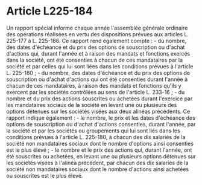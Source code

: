 # Article L225-184

Un rapport spécial informe chaque année l'assemblée générale ordinaire des opérations réalisées en vertu des dispositions prévues aux articles L. 225-177 à L. 225-186.   Ce rapport rend également compte :   - du nombre, des dates d'échéance et du prix des options de souscription ou d'achat d'actions qui, durant l'année et à raison des mandats et fonctions exercés dans la société, ont été consenties à chacun de ces mandataires par la société et par celles qui lui sont liées dans les conditions prévues à l'article L. 225-180 ;   - du nombre, des dates d'échéance et du prix des options de souscription ou d'achat d'actions qui ont été consenties durant l'année à chacun de ces mandataires, à raison des mandats et fonctions qu'ils y exercent par les sociétés contrôlées au sens de l'article L. 233-16 ;   - du nombre et du prix des actions souscrites ou achetées durant l'exercice par les mandataires sociaux de la société en levant une ou plusieurs des options détenues sur les sociétés visées aux deux alinéas précédents.   Ce rapport indique également :   - le nombre, le prix et les dates d'échéance des options de souscription ou d'achat d'actions consenties, durant l'année, par la société et par les sociétés ou groupements qui lui sont liés dans les conditions prévues à l'article L. 225-180, à chacun des dix salariés de la société non mandataires sociaux dont le nombre d'options ainsi consenties est le plus élevé ;   - le nombre et le prix des actions qui, durant l'année, ont été souscrites ou achetées, en levant une ou plusieurs options détenues sur les sociétés visées à l'alinéa précédent, par chacun des dix salariés de la société non mandataires sociaux dont le nombre d'actions ainsi achetées ou souscrites est le plus élevé.